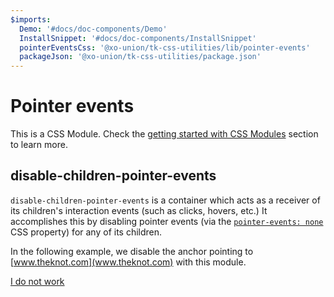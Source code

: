 ```yaml
---
$imports:
  Demo: '#docs/doc-components/Demo'
  InstallSnippet: '#docs/doc-components/InstallSnippet'
  pointerEventsCss: '@xo-union/tk-css-utilities/lib/pointer-events'
  packageJson: '@xo-union/tk-css-utilities/package.json'  
---
```

# Pointer events

This is a CSS Module. Check the [getting started with CSS Modules](/pattern-library/getting-started/css-modules) section to learn more.

<InstallSnippet packageJson={packageJson} />

## disable-children-pointer-events


`disable-children-pointer-events` is a container which acts as a receiver of its children's interaction events (such as clicks, hovers, etc.) It accomplishes this by disabling pointer events (via the [`pointer-events: none`](https://developer.mozilla.org/en-US/docs/Web/CSS/pointer-events?v=control) CSS property) for any of its children. 

In the following example, we disable the anchor pointing to [www.theknot.com](www.theknot.com) with this module.

<Demo cssDependencies={{pointerEventsCss}}>
  <div className={pointerEventsCss['disable-children-pointer-events']}>
    <a href="http://www.theknot.com">I do not work</a>
  </div>
</Demo>